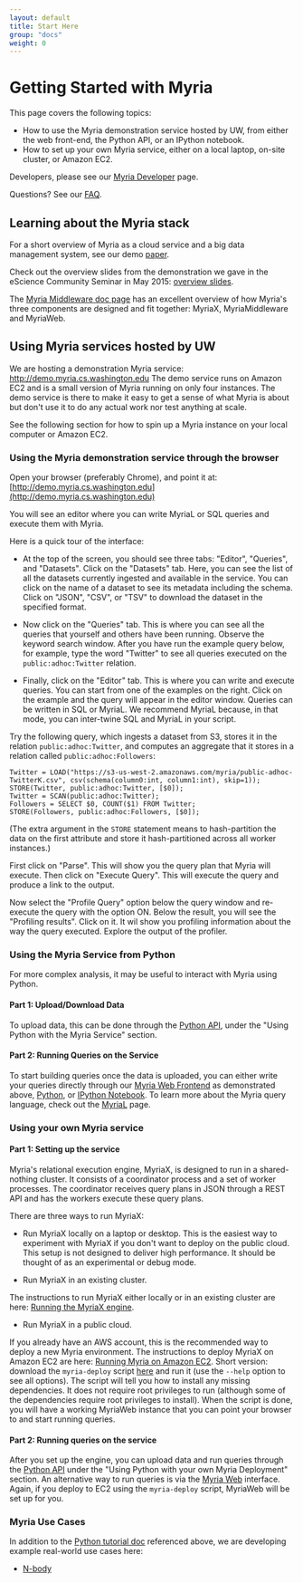 ```yaml
---
layout: default
title: Start Here 
group: "docs"
weight: 0
---
```


# Getting Started with Myria
This page covers the following topics:

* How to use the Myria demonstration service hosted by UW, from either the web front-end, the Python API, or an IPython notebook.
* How to set up your own Myria service, either on a local laptop, on-site cluster, or Amazon EC2. 

Developers, please see our [Myria Developer](developer.html) page.

Questions? See our [FAQ](faq.html). 

## Learning about the Myria stack

For a short overview of Myria as a cloud service and a big data management system, see our demo [paper](http://myria.cs.washington.edu/publications/Halperin_Myria_demo_SIGMOD_2014.pdf).

Check out the overview slides from the demonstration we gave in the eScience Community Seminar in May 2015:  [overview slides](./myria-overview-may2015.pdf).

The [Myria Middleware doc page](myriaMiddleware.html) has an excellent overview of how Myria's three components are designed and fit together: MyriaX, MyriaMiddleware and MyriaWeb.

## Using Myria services hosted by UW

We are hosting a demonstration Myria service: <http://demo.myria.cs.washington.edu>
The demo service runs on Amazon EC2 and is a small version of Myria running on only four instances.
The demo service is there to make it easy to get a sense of what Myria is about but don't use it to do any actual work
nor test anything at scale.

See the following section for how to spin up a Myria instance on your local computer or Amazon EC2.


### Using the Myria demonstration service through the browser


Open your browser (preferably Chrome), and point it at: [http://demo.myria.cs.washington.edu](http://demo.myria.cs.washington.edu)

You will see an editor where you can write MyriaL or SQL queries and execute them with Myria. 

Here is a quick tour of the interface:

- At the top of the screen, you should see three tabs: "Editor", "Queries", and "Datasets".
Click on the "Datasets" tab. Here, you can see the list of all the datasets currently ingested
and available in the service. You can click on the name of a dataset to see its metadata
including the schema.  Click on "JSON", "CSV", or "TSV" to download the dataset in the
specified format.

- Now click on the "Queries" tab. This is where you can see all the queries that yourself
and others have been running. Observe the keyword search window. After you have run the example
query below, for example, type the word "Twitter" to see all queries executed on the
`public:adhoc:Twitter` relation.

- Finally, click on the "Editor" tab. This is where you can write and execute queries.
You can start from one of the examples on the right. Click on the example and the
query will appear in the editor window. Queries can be written in SQL or MyriaL. We
recommend MyriaL because, in that mode, you can inter-twine SQL and MyriaL in your
script.

Try the following query, which ingests a dataset from S3, stores it in the relation `public:adhoc:Twitter`,
and computes an aggregate that it stores in a relation called `public:adhoc:Followers`:

    Twitter = LOAD("https://s3-us-west-2.amazonaws.com/myria/public-adhoc-TwitterK.csv", csv(schema(column0:int, column1:int), skip=1));
    STORE(Twitter, public:adhoc:Twitter, [$0]);
    Twitter = SCAN(public:adhoc:Twitter);
    Followers = SELECT $0, COUNT($1) FROM Twitter;
    STORE(Followers, public:adhoc:Followers, [$0]);

(The extra argument in the `STORE` statement means to hash-partition the data on the
first attribute and store it hash-partitioned across all worker instances.)

First click on "Parse". This will show you the query plan that Myria will
execute. Then click on "Execute Query". This will execute the query and
produce a link to the output.

Now select  the "Profile Query" option below the query window and
re-execute the query with the option ON.  Below the result, you will
see the "Profiling results". Click on it. It wil show you profiling information
about the way the query executed. Explore the output of the profiler.


### Using the Myria Service from Python

For more complex analysis, it may be useful to interact with Myria using Python.

#### Part 1: Upload/Download Data
To upload data, this can be done through the [Python API](myria-python/index.html), under the "Using Python with the Myria Service" section.

#### Part 2: Running Queries on the Service

To start building queries once the data is uploaded, you can either write your queries directly through our [Myria Web Frontend](https://demo.myria.cs.washington.edu/editor) as demonstrated above, [Python](myria-python/index.html), or [IPython Notebook](https://github.com/uwescience/myria-python/blob/master/ipnb%20examples/myria%20examples.ipynb). To learn more about the Myria query language, check out the [MyriaL](myrial.html) page.


### Using your own Myria service 

#### Part 1: Setting up the service
Myria's relational execution engine, MyriaX, is designed to run in a shared-nothing cluster. It consists of
a coordinator process and a set of worker processes. The coordinator receives query
plans in JSON through a REST API and has the workers execute these query plans.

There are three ways to run MyriaX:

- Run MyriaX locally on a laptop or desktop. This is the easiest
way to experiment with MyriaX if you don't want to deploy on the public cloud. This setup is not designed
to deliver high performance. It should be thought of as an experimental
or debug mode. 

- Run MyriaX in an existing cluster.

The instructions to run MyriaX either locally or in an existing cluster are here:  [Running the MyriaX engine](myriaX.html). 
- Run MyriaX in a public cloud.

If you already have an AWS account, this is the recommended way to deploy a new Myria environment. The instructions to deploy MyriaX on Amazon EC2 are here: [Running Myria on Amazon EC2](https://github.com/uwescience/myria-ec2-ansible/blob/reef/README.md). Short version: download the `myria-deploy` script [here](https://raw.githubusercontent.com/uwescience/myria-ec2-ansible/reef/myria-deploy) and run it (use the `--help` option to see all options). The script will tell you how to install any missing dependencies. It does not require root privileges to run (although some of the dependencies require root privileges to install). When the script is done, you will have a working MyriaWeb instance that you can point your browser to and start running queries.

#### Part 2: Running queries on the service
After you set up the engine, you can upload data and run queries through the [Python API](myria-python/index.html) under the "Using Python with your own Myria Deployment" section. An alternative way to run queries is via the [Myria Web](myriaweb.html) interface. Again, if you deploy to EC2 using the `myria-deploy` script, MyriaWeb will be set up for you.

### Myria Use Cases
In addition to the [Python tutorial doc](myria-python/index.html) referenced above,
we are developing example real-world use cases here: 

* [N-body](usecase-astronomy.html)


